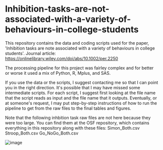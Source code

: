 # Inhibition-tasks-are-not-associated-with-a-variety-of-behaviours-in-college-students

This repository contains the data and coding scripts used for the paper, 'Inhibition tasks are note associated with a variety of behaviours in college students'. 
Journal article: https://onlinelibrary.wiley.com/doi/abs/10.1002/per.2250

The processing pipeline for this project was fairley complex and for better or worse it used a mix of Python, R, Mplus, and SAS.

If you use the data or the scripts, I suggest contacting me so that I can point you in the right direction. It's possible that I may have missed some intermediate scripts. For each script, I suggest first looking at the file name that the script reads as input and the file name that it outputs. Eventually, or at someone's request, I may put step-by-step instructions of how to run the pipeline to get from the raw files to the final tables and figures.

Note that the following inhbition task raw files are not here because they were too large. You can find them at the OSF repository, which contains everything in this repository along with these files:
Simon_Both.csv
Stroop_Both.csv
Go_NoGo_Both.csv

![image](https://user-images.githubusercontent.com/16738116/112729705-eaafdd80-8f03-11eb-9fa1-a971d6b9696f.png)


